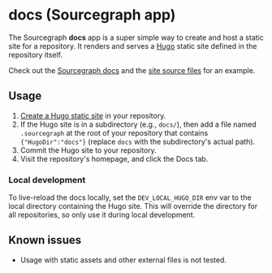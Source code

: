 # docs (Sourcegraph app)

The Sourcegraph **docs** app is a super simple way to create and host
a static site for a repository. It renders and serves a
[Hugo](http://gohugo.io/) static site defined in the repository itself.

Check out the
[Sourcegraph docs](https://src.sourcegraph.com/sourcegraph/.docs) and
the 
[site source files](https://src.sourcegraph.com/sourcegraph/.tree/docs)
for an example.


## Usage

1. [Create a Hugo static site](http://gohugo.io/overview/introduction/)
   in your repository.
1. If the Hugo site is in a subdirectory (e.g., `docs/`), then add a
   file named `.sourcegraph` at the root of your repository that
   contains `{"HugoDir":"docs"}` (replace `docs` with the
   subdirectory's actual path).
1. Commit the Hugo site to your repository.
1. Visit the repository's homepage, and click the Docs tab.


### Local development

To live-reload the docs locally, set the `DEV_LOCAL_HUGO_DIR` env var
to the local directory containing the Hugo site. This will override
the directory for all repositories, so only use it during local
development.


## Known issues

* Usage with static assets and other external files is not tested.
